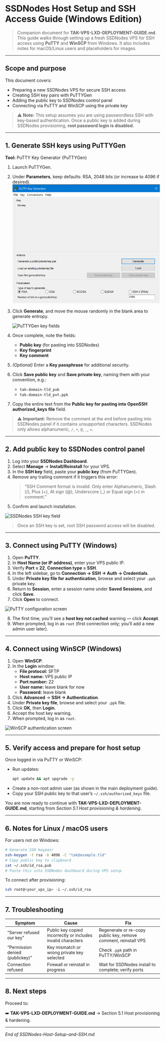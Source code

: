 # SSDNodes Host Setup and SSH Access Guide (Windows Edition)

> Companion document for **TAK-VPS-LXD-DEPLOYMENT-GUIDE.md**. This guide walks through setting up a fresh SSDNodes VPS for SSH access using **PuTTY** and **WinSCP** from Windows. It also includes notes for macOS/Linux users and placeholders for images.

---

## Scope and purpose

This document covers:

- Preparing a new SSDNodes VPS for secure SSH access
- Creating SSH key pairs with PuTTYGen
- Adding the public key to SSDNodes control panel
- Connecting via PuTTY and WinSCP using the private key

> ⚠️ **Note:** This setup assumes you are using passwordless SSH with key-based authentication. Once a public key is added during SSDNodes provisioning, **root password login is disabled.**

---

## 1. Generate SSH keys using PuTTYGen

**Tool:** PuTTY Key Generator (PuTTYGen)

1. Launch PuTTYGen.  
2. Under **Parameters**, keep defaults: RSA, 2048 bits (or increase to 4096 if desired).
   ![PuTTYGen generation screen](IMG/puttygen-generate.png)
3. Click **Generate**, and move the mouse randomly in the blank area to generate entropy.
   
   ![PuTTYGen key fields](IMG/puttygen-key-field.png)
   
4. Once complete, note the fields:
   - **Public key** (for pasting into SSDNodes)
   - **Key fingerprint**
   - **Key comment**



5. *(Optional)* Enter a **Key passphrase** for additional security.  
6. Click **Save public key** and **Save private key**, naming them with your convention, e.g.:
   - `tak-domain-tld_pub`  
   - `tak-domain-tld_pvt.ppk`
7. Copy the entire text from the **Public key for pasting into OpenSSH authorized_keys file** field.

> ⚠️ **Important:** Remove the comment at the end before pasting into SSDNodes panel if it contains unsupported characters. SSDNodes only allows alphanumeric, `/`, `+`, `@`, `_`, `=`.

---

## 2. Add public key to SSDNodes control panel

1. Log into your **SSDNodes Dashboard**.  
2. Select **Manage** → **Install/Reinstall** for your VPS.  
3. In the **SSH key** field, paste your **public key** (from PuTTYGen).  
4. Remove any trailing comment if it triggers this error:  
   > “SSH Comment format is invalid. Only enter Alphanumeric, Slash (/), Plus (+), At sign (@), Underscore (_) or Equal sign (=) in comment.”
5. Confirm and launch installation.

![SSDNodes SSH key field](images/ssdnodes-ssh-key-field.png)

> Once an SSH key is set, root SSH password access will be disabled.

---

## 3. Connect using PuTTY (Windows)

1. Open **PuTTY**.  
2. In **Host Name (or IP address)**, enter your VPS public IP.  
3. Verify **Port = 22**, **Connection type = SSH**.  
4. In the left sidebar, go to **Connection → SSH → Auth → Credentials**.  
5. Under **Private key file for authentication**, browse and select your `.ppk` private key.  
6. Return to **Session**, enter a session name under **Saved Sessions**, and click **Save**.  
7. Click **Open** to connect.

![PuTTY configuration screen](images/putty-session-config.png)

8. The first time, you’ll see a **host key not cached** warning — click **Accept**.  
9. When prompted, log in as `root` (first connection only; you’ll add a new admin user later).

---

## 4. Connect using WinSCP (Windows)

1. Open **WinSCP**.  
2. In the **Login** window:
   - **File protocol:** SFTP
   - **Host name:** VPS public IP
   - **Port number:** 22
   - **User name:** leave blank for now
   - **Password:** leave blank
3. Click **Advanced** → **SSH → Authentication**.  
4. Under **Private key file**, browse and select your `.ppk` file.  
5. Click **OK**, then **Login**.  
6. Accept the host key warning.  
7. When prompted, log in as `root`.  

![WinSCP authentication screen](images/winscp-auth.png)

---

## 5. Verify access and prepare for host setup

Once logged in via PuTTY or WinSCP:

- Run updates:
  ```bash
  apt update && apt upgrade -y
  ```
- Create a non-root admin user (as shown in the main deployment guide).
- Copy your SSH public key to that user’s `~/.ssh/authorized_keys` file.

You are now ready to continue with **TAK-VPS-LXD-DEPLOYMENT-GUIDE.md**, starting from *Section 5.1 Host provisioning & hardening*.

---

## 6. Notes for Linux / macOS users

For users not on Windows:

```bash
# Generate SSH keypair
ssh-keygen -t rsa -b 4096 -C "tak@example.tld"
# Copy public key to clipboard
cat ~/.ssh/id_rsa.pub
# Paste this into SSDNodes dashboard during VPS setup
```

To connect after provisioning:

```bash
ssh root@<your_vps_ip> -i ~/.ssh/id_rsa
```

---

## 7. Troubleshooting

| Symptom | Cause | Fix |
|----------|--------|-----|
| “Server refused our key” | Public key copied incorrectly or includes invalid characters | Regenerate or re-copy public key, remove comment, reinstall VPS |
| “Permission denied (publickey)” | Key mismatch or wrong private key selected | Check `.ppk` path in PuTTY/WinSCP |
| Connection refused | Firewall or reinstall in progress | Wait for SSDNodes install to complete; verify ports |

---

## 8. Next steps

Proceed to:

➡️ **TAK-VPS-LXD-DEPLOYMENT-GUIDE.md** → Section 5.1 Host provisioning & hardening.

---

*End of SSDNodes-Host-Setup-and-SSH.md*

